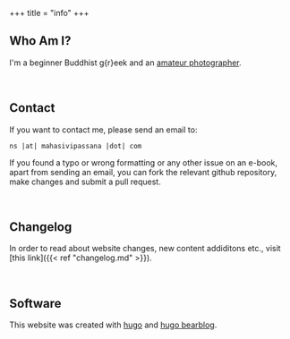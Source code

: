 +++
title = "info"
+++


## Who Am I?

I'm a beginner Buddhist g{r}eek and an [amateur photographer](https://vlzetko.com).


&nbsp;
## Contact

If you want to contact me, please send an email to: 

``ns |at| mahasivipassana |dot| com`` 


If you found a typo or wrong formatting or any other issue on an e-book, apart from sending an email, you can fork the relevant github repository, make changes and submit a pull request.


&nbsp;
## Changelog

In order to read about website changes, new content addiditons etc., visit [this link]({{< ref "changelog.md" >}}).


&nbsp;
## Software

This website was created with [hugo](https://gohugo.io/) and  [hugo bearblog](https://github.com/janraasch/hugo-bearblog).
